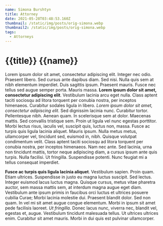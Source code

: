 ```yaml
---
name: Simona Burshtyn
title: Attorney
date: 2021-05-28T03:48:53.160Z
thumbnail: /static/img/posts/orig-simona.webp
thumbnail2: /static/img/posts/orig-simona.webp
tags:
  - Attorneys
---
```


<div class="text-lg max-w-prose mx-auto">
  <h1 class="pt-12">
    <span class="block text-base text-center text-indigo-600 font-semibold tracking-wide uppercase">{{title}}</span>
    <span class="mt-2 block text-3xl text-center leading-8 font-extrabold tracking-tight text-gray-900 sm:text-4xl">{{name}}</span>
  </h1>
  <p class="mt-8 text-xl text-gray-500 leading-8">Lorem ipsum dolor sit amet, consectetur adipiscing elit. Integer nec odio. Praesent libero. Sed cursus ante dapibus diam. Sed nisi. Nulla quis sem at nibh elementum imperdiet. Duis sagittis ipsum. Praesent mauris. Fusce nec tellus sed augue semper porta. Mauris massa. <b>Lorem ipsum dolor sit amet, consectetur adipiscing elit</b>. Vestibulum lacinia arcu eget nulla. Class aptent taciti sociosqu ad litora torquent per conubia nostra, per inceptos himenaeos. Curabitur sodales ligula in libero. <i>Lorem ipsum dolor sit amet, consectetur adipiscing elit</i>. Sed dignissim lacinia nunc. Curabitur tortor. Pellentesque nibh. Aenean quam. In scelerisque sem at dolor. Maecenas mattis. Sed convallis tristique sem. Proin ut ligula vel nunc egestas porttitor. Morbi lectus risus, iaculis vel, suscipit quis, luctus non, massa. Fusce ac turpis quis ligula lacinia aliquet. Mauris ipsum. Nulla metus metus, ullamcorper vel, tincidunt sed, euismod in, nibh. Quisque volutpat condimentum velit. Class aptent taciti sociosqu ad litora torquent per conubia nostra, per inceptos himenaeos. Nam nec ante. Sed lacinia, urna non tincidunt mattis, tortor neque adipiscing diam, a cursus ipsum ante quis turpis. Nulla facilisi. Ut fringilla. Suspendisse potenti. Nunc feugiat mi a tellus consequat imperdiet. </p>
</div>
<div class="mt-6 prose prose-indigo prose-lg text-gray-500 mx-auto">
  <p><b>Fusce ac turpis quis ligula lacinia aliquet</b>. Vestibulum sapien. Proin quam. Etiam ultrices. Suspendisse in justo eu magna luctus suscipit. Sed lectus. Integer euismod lacus luctus magna. Quisque cursus, metus vitae pharetra auctor, sem massa mattis sem, at interdum magna augue eget diam. Vestibulum ante ipsum primis in faucibus orci luctus et ultrices posuere cubilia Curae; Morbi lacinia molestie dui. Praesent blandit dolor. Sed non quam. In vel mi sit amet augue congue elementum. Morbi in ipsum sit amet pede facilisis laoreet. <i>Ut fringilla</i>. Donec lacus nunc, viverra nec, blandit vel, egestas et, augue. Vestibulum tincidunt malesuada tellus. Ut ultrices ultrices enim. Curabitur sit amet mauris. Morbi in dui quis est pulvinar ullamcorper.</p>
</div>